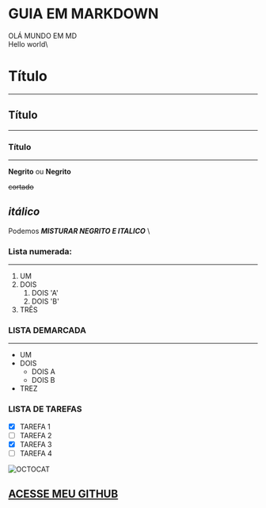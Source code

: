 # GUIA EM MARKDOWN
OLÁ MUNDO EM MD\
Hello world\

# Título
***
## Título
***
### Título
***
**Negrito** ou __Negrito__

~~cortado~~

*itálico*
---
Podemos __*MISTURAR NEGRITO E ITALICO*__ \

### Lista numerada:
---
1. UM
1. DOIS
   1. DOIS 'A'
    1. DOIS 'B'
1.  TRÊS

### LISTA DEMARCADA
---
* UM
* DOIS
   * DOIS A
   * DOIS B
* TREZ

### LISTA DE TAREFAS
- [x] TAREFA 1
- [ ] TAREFA 2
- [x] TAREFA 3
- [ ] TAREFA 4
 
![OCTOCAT](https://user-images.githubusercontent.com/90528491/133174270-7d3cc707-e341-429c-9ee9-443b59b94137.jpeg)

[ACESSE MEU GITHUB](https://github.com/GuilhermeVozniak)
---

